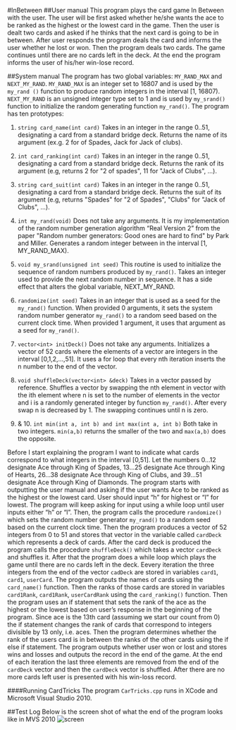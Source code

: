 #InBetween
##User manual 
This program plays the card game In Between with the user. The user will be first asked whether he/she wants the ace to be ranked as the highest or the lowest card in the game.  Then the user is dealt two cards and asked if he thinks that the next card is going to be in between. After user responds the program deals the card and informs the user whether he lost or won. Then the program deals two cards. The game continues until there are no cards left in the deck. At the end the program informs the user of his/her win-lose record.

##System manual
The program has two global variables: `MY_RAND_MAX` and `NEXT_MY_RAND`.  `MY_RAND_MAX`  is an integer set to 16807 and is used by the `my_rand ()` function to produce random integers in the interval [1, 16807).  `NEXT_MY_RAND` is an unsigned integer type set to 1 and is used by `my_srand()` function to initialize the random generating function `my_rand()`.
The program has ten prototypes:

1.	`string card_name(int card)`
Takes in an integer in the range 0..51, designating a card from a standard bridge deck. Returns the name of its argument (ex.g. 2 for of Spades, Jack for Jack of clubs).

2.	`int card_ranking(int card)`
Takes in an integer in the range 0..51, designating a card from a standard bridge deck. Returns the rank of its argument  (e.g, returns 2 for "2 of spades", 11 for "Jack of Clubs", ...).

3.	`string card_suit(int card)`
Takes in an integer in the range 0..51, designating a card from a standard bridge deck. Returns the suit of its argument (e.g, returns "Spades" for "2 of Spades", "Clubs" for "Jack of Clubs", ...).

4.	`int my_rand(void)`
Does not take any arguments. It is my implementation of the random number generation algorithm “Real Version 2” from the paper "Random number generators: Good ones are hard to find" by Park and Miller.
Generates a random integer between in the interval [1, MY_RAND_MAX).

5.	`void my_srand(unsigned int seed)`
This routine is used to initialize the sequence of random numbers produced by `my_rand()`. Takes an integer used to provide the next random number in sequence. It has a side effect that alters the global variable, NEXT_MY_RAND. 

6.	`randomize(int seed)`
Takes in an integer that is used as a seed for the `my_rand()` function. When provided 0 arguments, it sets the system random number generator `my_rand()` to a random seed based on the current clock time. When provided 1 argument, it uses that argument as a seed for `my_rand()`.

7.	`vector<int> initDeck()`
Does not take any arguments. Initializes a vector of 52 cards where the elements of a vector are integers in the interval [0,1,2,...,51]. It uses a for loop that every nth iteration inserts the n number to the end of the vector.

8.	`void shuffleDeck(vector<int> &deck)`
Takes in a vector passed by reference. Shuffles a vector by swapping the nth element in vector with the ith element where n is set to the number of elements in the vector and i is a randomly generated integer by function `my_rand()`. After every swap n is decreased by 1. The swapping continues until n is zero.

9. & 10.	`int min(int a, int b) and int max(int a, int b)`
Both take in two integers. `min(a,b)` returns the smaller of the two and `max(a,b)` does the opposite.


Before I start explaining the program I want to indicate what cards correspond to what integers in the interval [0,51]. Let the numbers 0...12 designate Ace through King of Spades, 13...25 designate Ace through King of Hearts, 26...38 designate Ace through King of Clubs, and 39...51 designate Ace through King of Diamonds.	
The program starts with outputting the user manual and asking if the user wants Ace to be ranked as the highest or the lowest card. User should input “h” for highest or “l” for lowest.  The program will keep asking for input using a while loop until user inputs either “h” or “l”. Then, the program calls the procedure `randomize()` which sets the random number generator `my_rand()` to a random seed based on the current clock time. Then the program produces a vector of 52 integers from 0 to 51 and stores that vector in the variable called `cardDeck` which represents a deck of cards. After the card deck is produced the program calls the procedure `shuffleDeck()` which takes a vector `cardDeck`  and shuffles it. After that the program does a while loop which plays the game until there are no cards left in the deck. Eevery iteration the three integers from the end of the vector `cadDeck` are stored in variables `card1`, `card1`, `userCard`. The program outputs the names of  cards using the `card_name()` function. Then the ranks of those cards are stored in variables `card1Rank`, `card1Rank`, `userCardRank` using the `card_ranking()` function. Then  the program uses an if statement that sets the rank of  the ace as the highest or the lowest based on user’s response in the beginning of the program. Since ace is the 13th card (assuming we start our count from 0) the if statement changes the rank of cards that correspond to integers divisible by 13 only, i.e. aces. Then the program determines whether the rank of the users card is in between the ranks of the other cards using the if else if statement. The program outputs whether user won or lost and stores wins and losses and outputs the record in the end of the game. At the end of each iteration the last three elements are removed from the end of the `cardDeck` vector and then the `cardDeck` vector is shuffled. After there are no more cards left user is presented with his win-loss record.

####Running CardTricks
The program `CarTricks.cpp` runs in XCode and Microsoft Visual Studio 2010.

##Test Log
Below is the screen shot of what the end of the program looks like in MVS 2010
![screen](http://i.imgur.com/gTq6cDm.png?1)













